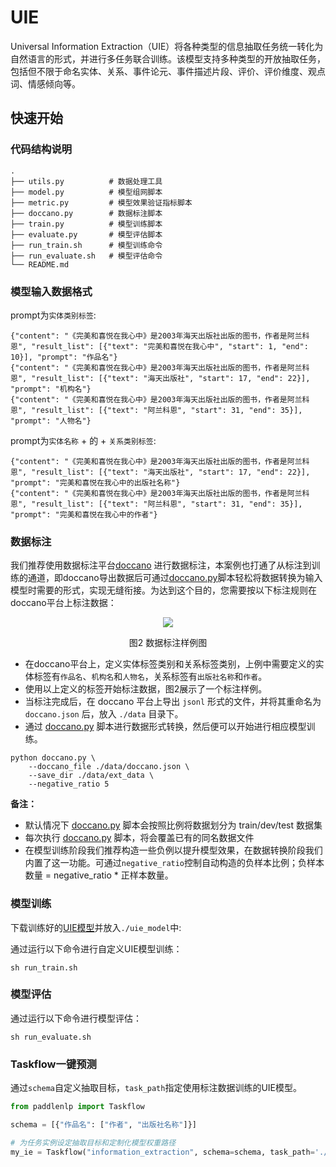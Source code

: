# UIE

Universal Information Extraction（UIE）将各种类型的信息抽取任务统一转化为自然语言的形式，并进行多任务联合训练。该模型支持多种类型的开放抽取任务，包括但不限于命名实体、关系、事件论元、事件描述片段、评价、评价维度、观点词、情感倾向等。

## 快速开始

### 代码结构说明

```shell
.
├── utils.py          # 数据处理工具
├── model.py          # 模型组网脚本
├── metric.py         # 模型效果验证指标脚本
├── doccano.py        # 数据标注脚本
├── train.py          # 模型训练脚本
├── evaluate.py       # 模型评估脚本
├── run_train.sh      # 模型训练命令
├── run_evaluate.sh   # 模型评估命令
└── README.md
```

### 模型输入数据格式

prompt为`实体类别标签`:

```text
{"content": "《完美和喜悦在我心中》是2003年海天出版社出版的图书，作者是阿兰科恩", "result_list": [{"text": "完美和喜悦在我心中", "start": 1, "end": 10}], "prompt": "作品名"}
{"content": "《完美和喜悦在我心中》是2003年海天出版社出版的图书，作者是阿兰科恩", "result_list": [{"text": "海天出版社", "start": 17, "end": 22}], "prompt": "机构名"}
{"content": "《完美和喜悦在我心中》是2003年海天出版社出版的图书，作者是阿兰科恩", "result_list": [{"text": "阿兰科恩", "start": 31, "end": 35}], "prompt": "人物名"}
```

prompt为`实体名称` + 的 + `关系类别标签`:

```text
{"content": "《完美和喜悦在我心中》是2003年海天出版社出版的图书，作者是阿兰科恩", "result_list": [{"text": "海天出版社", "start": 17, "end": 22}], "prompt": "完美和喜悦在我心中的出版社名称"}
{"content": "《完美和喜悦在我心中》是2003年海天出版社出版的图书，作者是阿兰科恩", "result_list": [{"text": "阿兰科恩", "start": 31, "end": 35}], "prompt": "完美和喜悦在我心中的作者"}
```

### 数据标注

我们推荐使用数据标注平台[doccano](https://github.com/doccano/doccano) 进行数据标注，本案例也打通了从标注到训练的通道，即doccano导出数据后可通过[doccano.py](./doccano.py)脚本轻松将数据转换为输入模型时需要的形式，实现无缝衔接。为达到这个目的，您需要按以下标注规则在doccano平台上标注数据：

<div align="center">
    <img src=https://user-images.githubusercontent.com/40840292/164374314-9beea9ad-08ed-42bc-bbbc-9f68eb8a40ee.png />
    <p>图2 数据标注样例图<p/>
</div>

- 在doccano平台上，定义实体标签类别和关系标签类别，上例中需要定义的实体标签有`作品名`、`机构名`和`人物名`，关系标签有`出版社名称`和`作者`。
- 使用以上定义的标签开始标注数据，图2展示了一个标注样例。
- 当标注完成后，在 doccano 平台上导出 `jsonl` 形式的文件，并将其重命名为 `doccano.json` 后，放入 `./data` 目录下。
- 通过 [doccano.py](./doccano.py) 脚本进行数据形式转换，然后便可以开始进行相应模型训练。

```shell
python doccano.py \
    --doccano_file ./data/doccano.json \
    --save_dir ./data/ext_data \
    --negative_ratio 5
```

**备注：**
- 默认情况下 [doccano.py](./doccano.py) 脚本会按照比例将数据划分为 train/dev/test 数据集
- 每次执行 [doccano.py](./doccano.py) 脚本，将会覆盖已有的同名数据文件
- 在模型训练阶段我们推荐构造一些负例以提升模型效果，在数据转换阶段我们内置了这一功能。可通过`negative_ratio`控制自动构造的负样本比例；负样本数量 = negative_ratio * 正样本数量。

### 模型训练

下载训练好的[UIE模型](https://bj.bcebos.com/paddlenlp/taskflow/information_extraction/uie/model_state.pdparams)并放入`./uie_model`中:

通过运行以下命令进行自定义UIE模型训练：

```shell
sh run_train.sh
```

### 模型评估

通过运行以下命令进行模型评估：

```shell
sh run_evaluate.sh
```

### Taskflow一键预测

通过`schema`自定义抽取目标，`task_path`指定使用标注数据训练的UIE模型。

```python
from paddlenlp import Taskflow

schema = [{"作品名": ["作者", "出版社名称"]}]

# 为任务实例设定抽取目标和定制化模型权重路径
my_ie = Taskflow("information_extraction", schema=schema, task_path='./checkpoint/model_best')
```
